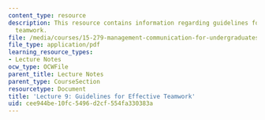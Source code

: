 ```yaml
---
content_type: resource
description: This resource contains information regarding guidelines for effective
  teamwork.
file: /media/courses/15-279-management-communication-for-undergraduates-fall-2012/cee944be10fc5496d2cf554fa330383a_MIT15_279F12_lec09.pdf
file_type: application/pdf
learning_resource_types:
- Lecture Notes
ocw_type: OCWFile
parent_title: Lecture Notes
parent_type: CourseSection
resourcetype: Document
title: 'Lecture 9: Guidelines for Effective Teamwork'
uid: cee944be-10fc-5496-d2cf-554fa330383a
---
```

